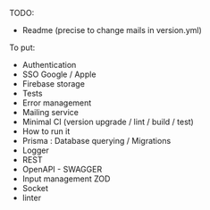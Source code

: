 TODO:
- Readme (precise to change mails in version.yml)
<!-- - Stripe -->

To put:
- Authentication
- SSO Google / Apple
- Firebase storage
- Tests
- Error management
- Mailing service
- Minimal CI (version upgrade / lint / build / test)
- How to run it
- Prisma : Database querying / Migrations
- Logger
- REST
- OpenAPI - SWAGGER
- Input management ZOD
- Socket
- linter